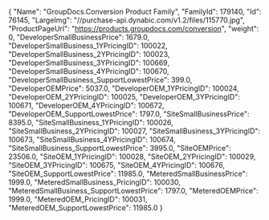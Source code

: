 {
    "Name": "GroupDocs.Conversion Product Family",
    "FamilyId": 179140,
    "Id": 76145,
    "LargeImg": "//purchase-api.dynabic.com/v1.2/files/115770.jpg",
    "ProductPageUrl": "https://products.groupdocs.com/conversion",
    "weight": 0,
    "DeveloperSmallBusinessPrice": 1679.0,
    "DeveloperSmallBusiness_1YPricingID": 100022,
    "DeveloperSmallBusiness_2YPricingID": 100023,
    "DeveloperSmallBusiness_3YPricingID": 100669,
    "DeveloperSmallBusiness_4YPricingID": 100670,
    "DeveloperSmallBusiness_SupportLowestPrice": 399.0,
    "DeveloperOEMPrice": 5037.0,
    "DeveloperOEM_1YPricingID": 100024,
    "DeveloperOEM_2YPricingID": 100025,
    "DeveloperOEM_3YPricingID": 100671,
    "DeveloperOEM_4YPricingID": 100672,
    "DeveloperOEM_SupportLowestPrice": 1797.0,
    "SiteSmallBusinessPrice": 8395.0,
    "SiteSmallBusiness_1YPricingID": 100026,
    "SiteSmallBusiness_2YPricingID": 100027,
    "SiteSmallBusiness_3YPricingID": 100673,
    "SiteSmallBusiness_4YPricingID": 100674,
    "SiteSmallBusiness_SupportLowestPrice": 3995.0,
    "SiteOEMPrice": 23506.0,
    "SiteOEM_1YPricingID": 100028,
    "SiteOEM_2YPricingID": 100029,
    "SiteOEM_3YPricingID": 100675,
    "SiteOEM_4YPricingID": 100676,
    "SiteOEM_SupportLowestPrice": 11985.0,
    "MeteredSmallBusinessPrice": 1999.0,
    "MeteredSmallBusiness_PricingID": 100030,
    "MeteredSmallBusiness_SupportLowestPrice": 1797.0,
    "MeteredOEMPrice": 1999.0,
    "MeteredOEM_PricingID": 100031,
    "MeteredOEM_SupportLowestPrice": 11985.0
}